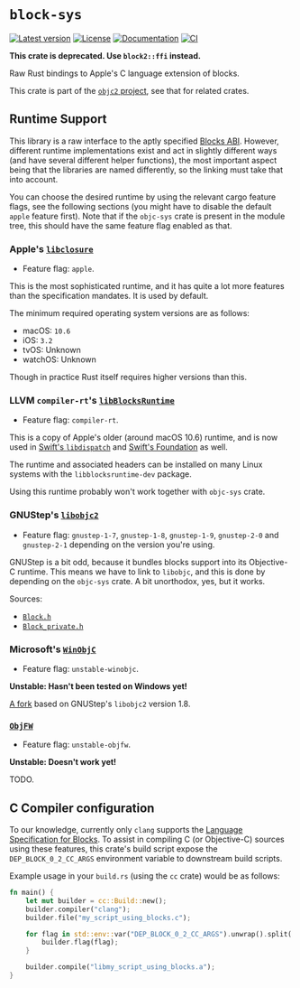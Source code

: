 # `block-sys`

[![Latest version](https://badgen.net/crates/v/block-sys)](https://crates.io/crates/block-sys)
[![License](https://badgen.net/badge/license/MIT/blue)](https://github.com/madsmtm/objc2/blob/master/LICENSE.txt)
[![Documentation](https://docs.rs/block-sys/badge.svg)](https://docs.rs/block-sys/)
[![CI](https://github.com/madsmtm/objc2/actions/workflows/ci.yml/badge.svg)](https://github.com/madsmtm/objc2/actions/workflows/ci.yml)

**This crate is deprecated. Use `block2::ffi` instead.**

Raw Rust bindings to Apple's C language extension of blocks.

This crate is part of the [`objc2` project](https://github.com/madsmtm/objc2),
see that for related crates.


## Runtime Support

This library is a raw interface to the aptly specified [Blocks ABI][abi].
However, different runtime implementations exist and act in slightly different
ways (and have several different helper functions), the most important aspect
being that the libraries are named differently, so the linking must take that
into account.

You can choose the desired runtime by using the relevant cargo feature flags,
see the following sections (you might have to disable the default `apple`
feature first). Note that if the `objc-sys` crate is present in the module
tree, this should have the same feature flag enabled as that.


[abi]: https://clang.llvm.org/docs/Block-ABI-Apple.html


### Apple's [`libclosure`](https://github.com/apple-oss-distributions/libclosure)

- Feature flag: `apple`.

This is the most sophisticated runtime, and it has quite a lot more features
than the specification mandates. It is used by default.

The minimum required operating system versions are as follows:
- macOS: `10.6`
- iOS: `3.2`
- tvOS: Unknown
- watchOS: Unknown

Though in practice Rust itself requires higher versions than this.


### LLVM `compiler-rt`'s [`libBlocksRuntime`](https://github.com/llvm/llvm-project/tree/release/13.x/compiler-rt/lib/BlocksRuntime)

- Feature flag: `compiler-rt`.

This is a copy of Apple's older (around macOS 10.6) runtime, and is now used
in [Swift's `libdispatch`] and [Swift's Foundation] as well.

The runtime and associated headers can be installed on many Linux systems with
the `libblocksruntime-dev` package.

Using this runtime probably won't work together with `objc-sys` crate.

[Swift's `libdispatch`]: https://github.com/apple/swift-corelibs-libdispatch/tree/swift-5.5.1-RELEASE/src/BlocksRuntime
[Swift's Foundation]: https://github.com/apple/swift-corelibs-foundation/tree/swift-5.5.1-RELEASE/Sources/BlocksRuntime


### GNUStep's [`libobjc2`](https://github.com/gnustep/libobjc2)

- Feature flag: `gnustep-1-7`, `gnustep-1-8`, `gnustep-1-9`, `gnustep-2-0` and
  `gnustep-2-1` depending on the version you're using.

GNUStep is a bit odd, because it bundles blocks support into its Objective-C
runtime. This means we have to link to `libobjc`, and this is done by
depending on the `objc-sys` crate. A bit unorthodox, yes, but it works.

Sources:
- [`Block.h`](https://github.com/gnustep/libobjc2/blob/v2.1/objc/blocks_runtime.h)
- [`Block_private.h`](https://github.com/gnustep/libobjc2/blob/v2.1/objc/blocks_private.h)


### Microsoft's [`WinObjC`](https://github.com/microsoft/WinObjC)

- Feature flag: `unstable-winobjc`.

**Unstable: Hasn't been tested on Windows yet!**

[A fork](https://github.com/microsoft/libobjc2) based on GNUStep's `libobjc2`
version 1.8.


### [`ObjFW`](https://github.com/ObjFW/ObjFW)

- Feature flag: `unstable-objfw`.

**Unstable: Doesn't work yet!**

TODO.


## C Compiler configuration

To our knowledge, currently only `clang` supports the [Language Specification
for Blocks][block-lang]. To assist in compiling C (or Objective-C) sources
using these features, this crate's build script expose the
`DEP_BLOCK_0_2_CC_ARGS` environment variable to downstream build scripts.

Example usage in your `build.rs` (using the `cc` crate) would be as follows:

```rust , ignore
fn main() {
    let mut builder = cc::Build::new();
    builder.compiler("clang");
    builder.file("my_script_using_blocks.c");

    for flag in std::env::var("DEP_BLOCK_0_2_CC_ARGS").unwrap().split(' ') {
        builder.flag(flag);
    }

    builder.compile("libmy_script_using_blocks.a");
}
```

[block-lang]: https://clang.llvm.org/docs/BlockLanguageSpec.html
